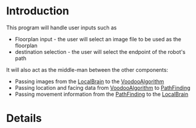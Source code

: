 # Introduction #

This program will handle user inputs such as
  * Floorplan input - the user will select an image file to be used as the floorplan
  * destination selection - the user will select the endpoint of the robot's path

It will also act as the middle-man between the other components:
  * Passing images from the [LocalBrain](LocalBrain.md) to the [VoodooAlgorithm](VoodooAlgorithm.md)
  * Passing location and facing data from [VoodooAlgorithm](VoodooAlgorithm.md) to [PathFinding](PathFinding.md)
  * Passing movement information from the [PathFinding](PathFinding.md) to the  [LocalBrain](LocalBrain.md)

# Details #